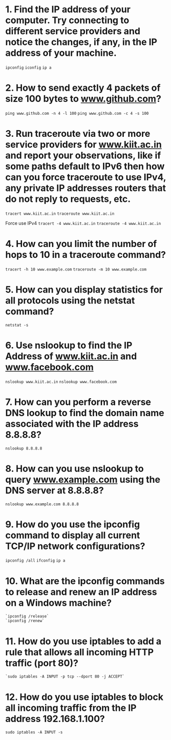 # 1. Find the IP address of your computer. Try connecting to different service providers and notice the changes, if any, in the IP address of your machine.

`ipconfig`
`iconfig`
`ip a`

# 2. How to send exactly 4 packets of size 100 bytes to www.github.com?

`ping www.github.com -n 4 -l 100`
`ping www.github.com -c 4 -s 100`

# 3. Run traceroute via two or more service providers for www.kiit.ac.in and report your observations, like if some paths default to IPv6 then how can you force traceroute to use IPv4, any private IP addresses routers that do not reply to requests, etc.

`tracert www.kiit.ac.in`
`traceroute www.kiit.ac.in`

Force use IPv4
`tracert -4 www.kiit.ac.in`
`traceroute -4 www.kiit.ac.in`

# 4. How can you limit the number of hops to 10 in a traceroute command?

`tracert -h 10 www.example.com`
`traceroute -m 10 www.example.com`

# 5. How can you display statistics for all protocols using the netstat command?

`netstat -s`

# 6. Use nslookup to find the IP Address of www.kiit.ac.in and www.facebook.com

`nslookup www.kiit.ac.in`
`nslookup www.facebook.com`

# 7. How can you perform a reverse DNS lookup to find the domain name associated with the IP address 8.8.8.8?

`nslookup 8.8.8.8`

# 8. How can you use nslookup to query www.example.com using the DNS server at 8.8.8.8?

`nslookup www.example.com 8.8.8.8`

# 9. How do you use the ipconfig command to display all current TCP/IP network configurations?

`ipconfig /all`
`ifconfig`
`ip a`

# 10. What are the ipconfig commands to release and renew an IP address on a Windows machine?

    `ipconfig /release`
    `ipconfig /renew`

# 11. How do you use iptables to add a rule that allows all incoming HTTP traffic (port 80)?

    `sudo iptables -A INPUT -p tcp --dport 80 -j ACCEPT`

# 12. How do you use iptables to block all incoming traffic from the IP address 192.168.1.100?

`sudo iptables -A INPUT -s `
